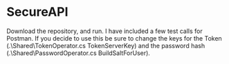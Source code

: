 # SecureAPI

Download the repository, and run. I have included a few test calls for Postman. If you decide to use this be sure to change the keys for the Token (.\Shared\TokenOperator.cs TokenServerKey) and the password hash (.\Shared\PasswordOperator.cs BuildSaltForUser).
